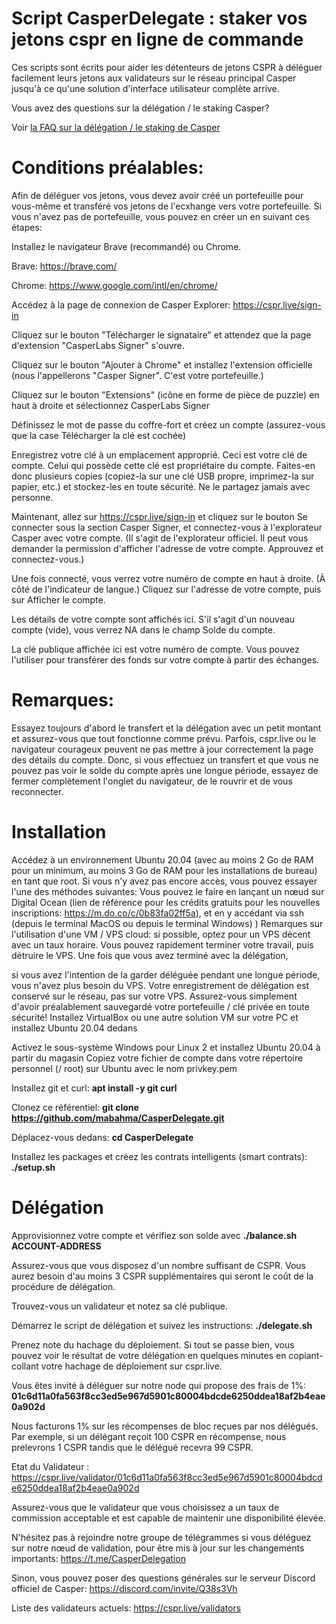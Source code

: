 <h1>Script CasperDelegate  : staker vos jetons cspr en ligne de commande </h1> 


Ces scripts sont écrits pour aider les détenteurs de jetons CSPR à déléguer facilement leurs jetons aux validateurs sur le réseau principal Casper jusqu'à ce qu'une solution d'interface utilisateur complète arrive.
  

Vous avez des questions sur la délégation / le staking Casper?

Voir <a href="https://github.com/mabahma/CasperDelegate/blob/main/FAQ_FR.md">la FAQ sur la délégation / le staking de Casper</a>


<h1>Conditions préalables:</h1>

Afin de déléguer vos jetons, vous devez avoir créé un portefeuille pour vous-même et transféré vos jetons de l'ecxhange vers votre portefeuille. 
Si vous n'avez pas de portefeuille, vous pouvez en créer un en suivant ces étapes:

Installez le navigateur Brave (recommandé) ou Chrome.

Brave: https://brave.com/

Chrome: https://www.google.com/intl/en/chrome/

Accédez à la page de connexion de Casper Explorer: https://cspr.live/sign-in

Cliquez sur le bouton "Télécharger le signataire" et attendez que la page d'extension "CasperLabs Signer" s'ouvre.

Cliquez sur le bouton "Ajouter à Chrome" et installez l'extension officielle (nous l'appellerons "Casper Signer". C'est votre portefeuille.)

Cliquez sur le bouton "Extensions" (icône en forme de pièce de puzzle) en haut à droite et sélectionnez CasperLabs Signer

Définissez le mot de passe du coffre-fort et créez un compte (assurez-vous que la case Télécharger la clé est cochée)

Enregistrez votre clé à un emplacement approprié. Ceci est votre clé de compte. Celui qui possède cette clé est propriétaire du compte. Faites-en donc plusieurs copies (copiez-la sur une clé USB propre, imprimez-la sur papier, etc.) et stockez-les en toute sécurité. Ne le partagez jamais avec personne.

Maintenant, allez sur https://cspr.live/sign-in et cliquez sur le bouton Se connecter sous la section Casper Signer, et connectez-vous à l'explorateur Casper avec votre compte. (Il s'agit de l'explorateur officiel. Il peut vous demander la permission d'afficher l'adresse de votre compte. Approuvez et connectez-vous.)

Une fois connecté, vous verrez votre numéro de compte en haut à droite. (À côté de l'indicateur de langue.) Cliquez sur l'adresse de votre compte, puis sur Afficher le compte.

Les détails de votre compte sont affichés ici. S'il s'agit d'un nouveau compte (vide), vous verrez NA dans le champ Solde du compte.

La clé publique affichée ici est votre numéro de compte. Vous pouvez l'utiliser pour transférer des fonds sur votre compte à partir des échanges.

<h1>Remarques: </h1>

Essayez toujours d'abord le transfert et la délégation avec un petit montant et assurez-vous que tout fonctionne comme prévu.
Parfois, cspr.live ou le navigateur courageux peuvent ne pas mettre à jour correctement la page des détails du compte. 
Donc, si vous effectuez un transfert et que vous ne pouvez pas voir le solde du compte après une longue période, essayez de fermer complètement l'onglet du navigateur, de le rouvrir et de vous reconnecter.


<h1>Installation </h1>

Accédez à un environnement Ubuntu 20.04 (avec au moins 2 Go de RAM pour un minimum, au moins 3 Go de RAM pour les installations de bureau) en tant que root.
 Si vous n'y avez pas encore accès, vous pouvez essayer l'une des méthodes suivantes:
Vous pouvez le faire en lançant un nœud sur Digital Ocean (lien de référence pour les crédits gratuits pour les nouvelles inscriptions: https://m.do.co/c/0b83fa02ff5a), et en y accédant via ssh (depuis le terminal MacOS ou depuis le terminal Windows) )
Remarques sur l'utilisation d'une VM / VPS cloud: si possible, optez pour un VPS décent avec un taux horaire. 
Vous pouvez rapidement terminer votre travail, puis détruire le VPS. Une fois que vous avez terminé avec la délégation, 

si vous avez l'intention de la garder déléguée pendant une longue période, vous n'avez plus besoin du VPS. Votre enregistrement de délégation est conservé sur le réseau, pas sur votre VPS. Assurez-vous simplement d'avoir préalablement sauvegardé votre portefeuille / clé privée en toute sécurité!
Installez VirtualBox ou une autre solution VM sur votre PC et installez Ubuntu 20.04 dedans

Activez le sous-système Windows pour Linux 2 et installez Ubuntu 20.04 à partir du magasin
Copiez votre fichier de compte dans votre répertoire personnel (/ root) sur Ubuntu avec le nom privkey.pem

Installez git et curl:  <b> apt install -y git curl </b>

Clonez ce référentiel: <b> git clone https://github.com/mabahma/CasperDelegate.git </b>

Déplacez-vous dedans:  <b>cd CasperDelegate </b>

Installez les packages et créez les contrats intelligents (smart contrats):  <b>./setup.sh </b>

<h1>Délégation </h1>

Approvisionnez votre compte et vérifiez son solde avec <b>./balance.sh ACCOUNT-ADDRESS </b>

Assurez-vous que vous disposez d'un nombre suffisant de CSPR. Vous aurez besoin d'au moins 3 CSPR supplémentaires qui seront le coût de la procédure de délégation.

Trouvez-vous un validateur et notez sa clé publique.


Démarrez le script de délégation et suivez les instructions: <b> ./delegate.sh</b>

Prenez note du hachage du déploiement. Si tout se passe bien, vous pouvez voir le résultat de votre délégation en quelques minutes en copiant-collant votre 
hachage de déploiement sur cspr.live.


Vous êtes invité à déléguer sur notre  node qui propose des frais de 1%:  <b>01c6d11a0fa563f8cc3ed5e967d5901c80004bdcde6250ddea18af2b4eae0a902d</b>  

Nous facturons 1% sur les récompenses de bloc reçues par nos délégués. Par exemple, si un délégant reçoit 100 CSPR en récompense, nous prelevrons 1 CSPR tandis que le délégué recevra 99 CSPR.

Etat du Validateur : https://cspr.live/validator/01c6d11a0fa563f8cc3ed5e967d5901c80004bdcde6250ddea18af2b4eae0a902d

Assurez-vous que le validateur que vous choisissez a un taux de commission acceptable et est capable de maintenir une disponibilité élevée.

N'hésitez pas à rejoindre notre groupe de télégrammes si vous déléguez sur notre nœud de validation, pour être mis à jour sur les changements importants: https://t.me/CasperDelegation

Sinon, vous pouvez poser des questions générales sur le serveur Discord officiel de Casper: https://discord.com/invite/Q38s3Vh

Liste des validateurs actuels: https://cspr.live/validators


